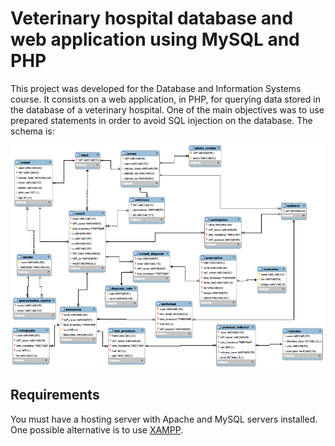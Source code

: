 # Veterinary hospital database and web application using MySQL and PHP

This project was developed for the Database and Information Systems course. It consists on a web application, in PHP, for querying data stored in the database of a veterinary hospital. One of the main objectives was to use prepared statements in order to avoid SQL injection on the database. The schema is:

![Screenshot](images/schema.png)

## Requirements

You must have a hosting server with Apache and MySQL servers installed. One possible alternative is to use [XAMPP](https://www.ionos.com/digitalguide/server/tools/xampp-tutorial-create-your-own-local-test-server/).